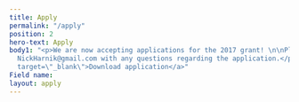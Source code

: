 ```yaml
---
title: Apply
permalink: "/apply"
position: 2
hero-text: Apply
body1: "<p>We are now accepting applications for the 2017 grant! \n\nPlease contact
  NickHarnik@gmail.com with any questions regarding the application.</p>\n\n<a href=\"/uploads/Grant%20Application%20of%20Organizations-2469b3.docx\"
  target=\"_blank\">Download application</a>"
Field name: 
layout: apply
---
```


